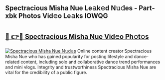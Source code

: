 ## Spectracious Misha Nue Le𝚊k𝚎d N𝚞𝚍es - Part-xbk Photos Vid𝚎o Le𝚊ks IOWQG

# <h2><a href="http://fb1vrp.evod.top/?m=Spectracious+Misha+Nue">🔗 👉🔴 Spectracious Misha Nue Vid𝚎o Ph𝚘t𝚘s</a></h2>

[![Spectracious Misha Nue N𝚞d𝚎s](https://i.imgur.com/8V9OHl7.gif)](http://fb1vrp.evod.top/?m=Spectracious+Misha+Nue)
Online content creator Spectracious Misha Nue who has gained popularity for posting lifestyle and dance-related content, including solo and collaborative dance trend performances and mini vlogs. Integrity and trustworthiness Spectracious Misha Nue are vital for the credibility of a public figure. 
